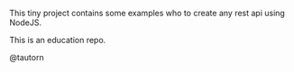 This tiny project contains some examples who to create any rest api using NodeJS.

This is an education repo.


@tautorn